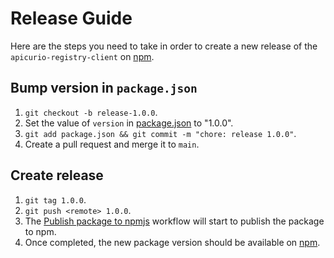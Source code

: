 # Release Guide

Here are the steps you need to take in order to create a new release of the `apicurio-registry-client` on [npm](https://www.npmjs.com/package/apicurio-registry-client).

## Bump version in `package.json`

1. `git checkout -b release-1.0.0`.
2. Set the value of `version` in [package.json](./package.json) to "1.0.0".
3. `git add package.json && git commit -m "chore: release 1.0.0"`.
4. Create a pull request and merge it to `main`.

## Create release

1. `git tag 1.0.0`.
2. `git push <remote> 1.0.0`.
3. The [Publish package to npmjs](https://github.com/Apicurio/apicurio-registry-client-sdk-js/actions/workflows/npm-publish.yml) workflow will start to publish the package to npm.
4. Once completed, the new package version should be available on [npm](https://www.npmjs.com/package/apicurio-registry-client).

